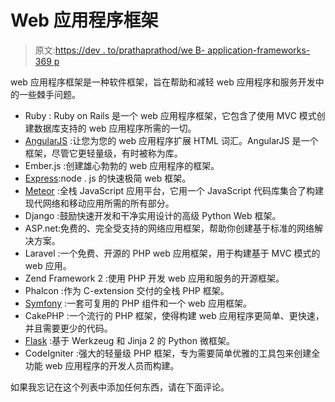 # Web 应用程序框架

> 原文:[https://dev . to/prathaprathod/we B- application-frameworks-369 p](https://dev.to/prathaprathod/web-application-frameworks-369p)

web 应用程序框架是一种软件框架，旨在帮助和减轻 web 应用程序和服务开发中的一些棘手问题。

*   Ruby : Ruby on Rails 是一个 web 应用程序框架，它包含了使用 MVC 模式创建数据库支持的 web 应用程序所需的一切。
*   [AngularJS](https://angularjs.org/) :让您为您的 web 应用程序扩展 HTML 词汇。AngularJS 是一个框架，尽管它更轻量级，有时被称为库。
*   Ember.js :创建雄心勃勃的 web 应用程序的框架。
*   [Express](http://expressjs.com/):node . js 的快速极简 web 框架。
*   [Meteor](https://www.meteor.com/) :全栈 JavaScript 应用平台，它用一个 JavaScript 代码库集合了构建现代网络和移动应用所需的所有部分。
*   Django :鼓励快速开发和干净实用设计的高级 Python Web 框架。
*   ASP.net:免费的、完全受支持的网络应用框架，帮助你创建基于标准的网络解决方案。
*   Laravel :一个免费、开源的 PHP web 应用框架，用于构建基于 MVC 模式的 web 应用。
*   Zend Framework 2 :使用 PHP 开发 web 应用和服务的开源框架。
*   Phalcon :作为 C-extension 交付的全栈 PHP 框架。
*   [Symfony](http://symfony.com/) :一套可复用的 PHP 组件和一个 web 应用框架。
*   CakePHP :一个流行的 PHP 框架，使得构建 web 应用程序更简单、更快速，并且需要更少的代码。
*   [Flask](http://flask.pocoo.org/) :基于 Werkzeug 和 Jinja 2 的 Python 微框架。
*   CodeIgniter :强大的轻量级 PHP 框架，专为需要简单优雅的工具包来创建全功能 web 应用程序的开发人员而构建。

如果我忘记在这个列表中添加任何东西，请在下面评论。